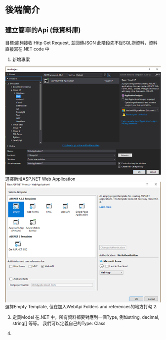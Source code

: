 # 後端簡介

## 建立簡單的Api (無資料庫)
目標:能夠接收 Http Get Request, 並回傳JSON
此階段先不從SQL撈資料，資料直接寫在.NET code 中

1. 新增專案

![NewAspNetProject](img/newproj.png)
選擇新增ASP.NET Web Application
![alt](img/EmptyApi.png)
選擇Empty Template, 但在加入WebApi Folders and references的地方打勾
2. 


3. ​定義Model
在.NET 中，所有資料都要對應到一個Type, 例如string, decimal, string[] 等等。
我們可以定義自己的Type: Class

3. ​
